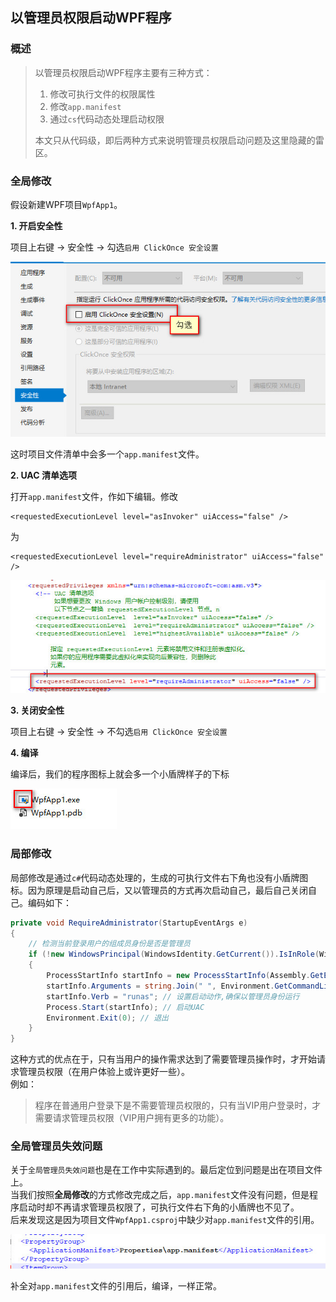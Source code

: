 ## 以管理员权限启动WPF程序

### 概述
> 以管理员权限启动WPF程序主要有三种方式：
> 1. 修改可执行文件的权限属性
> 2. 修改`app.manifest`
> 3. 通过`cs`代码动态处理启动权限
>
> 本文只从代码级，即后两种方式来说明管理员权限启动问题及这里隐藏的雷区。

### 全局修改

假设新建WPF项目`WpfApp1`。

**1. 开启安全性**

项目上右键 -> 安全性 -> 勾选`启用 ClickOnce 安全设置`

![](_image/20190326144055.jpg)

这时项目文件清单中会多一个`app.manifest`文件。

**2. UAC 清单选项**

打开`app.manifest`文件，作如下编辑。修改
```
<requestedExecutionLevel level="asInvoker" uiAccess="false" />
```
为
```
<requestedExecutionLevel level="requireAdministrator" uiAccess="false" />
```
![](_image/20190326144650.jpg)

**3. 关闭安全性**

项目上右键 -> 安全性 -> 不勾选`启用 ClickOnce 安全设置`

**4. 编译**

编译后，我们的程序图标上就会多一个小盾牌样子的下标

![](_image/20190326145033.jpg)

### 局部修改

局部修改是通过`c#`代码动态处理的，生成的可执行文件右下角也没有小盾牌图标。因为原理是启动自己后，又以管理员的方式再次启动自己，最后自己关闭自己。编码如下：

```csharp
private void RequireAdministrator(StartupEventArgs e)
{
    // 检测当前登录用户的组成员身份是否是管理员
    if (!new WindowsPrincipal(WindowsIdentity.GetCurrent()).IsInRole(WindowsBuiltInRole.Administrator))
    {
        ProcessStartInfo startInfo = new ProcessStartInfo(Assembly.GetExecutingAssembly().CodeBase); // 创建启动对象
        startInfo.Arguments = string.Join(" ", Environment.GetCommandLineArgs()); // 设置启动参数
        startInfo.Verb = "runas"; // 设置启动动作,确保以管理员身份运行
        Process.Start(startInfo); // 启动UAC
        Environment.Exit(0); // 退出
    }
}
```

这种方式的优点在于，只有当用户的操作需求达到了需要管理员操作时，才开始请求管理员权限（在用户体验上或许更好一些）。<br>
例如：
> 程序在普通用户登录下是不需要管理员权限的，只有当VIP用户登录时，才需要请求管理员权限（VIP用户拥有更多的功能）。

### 全局管理员失效问题

关于`全局管理员失效问题`也是在工作中实际遇到的。最后定位到问题是出在项目文件上。<br>
当我们按照**全局修改**的方式修改完成之后，`app.manifest`文件没有问题，但是程序启动时却不再请求管理员权限了，可执行文件右下角的小盾牌也不见了。<br>
后来发现这是因为项目文件`WpfApp1.csproj`中缺少对`app.manifest`文件的引用。

![](_image/20190326154847.jpg)

补全对`app.manifest`文件的引用后，编译，一样正常。
